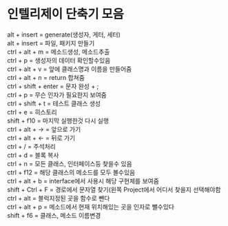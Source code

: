 # 인텔리제이 단축기 모음

alt + insert = generate(생성자, 게터, 세터) <br>
alt + insert = 파일, 패키지 만들기 <br>
ctrl + alt + m = 메소드생성, 메소드추출 <br>
ctrl + p = 생성자의 데이터 확인할수있음 <br>
ctrl + alt + v = 앞에 클래스명과 이름을 만들어줌 <br>
ctrl + alt + n = return 합쳐줌 <br>
ctrl + shift + enter = 문자 완성 + ; <br>
ctrl + p = 무슨 인자가 필요한지 보여줌 <br>
ctrl + shift + t = 테스트 클래스 생성 <br>
ctrl + e = 히스토리 <br>
shift + f10 = 마지막 실행한것 다시 실행 <br>
ctrl + alt + -> = 앞으로 가기 <br>
ctrl + alt + <- = 뒤로 가기 <br>
ctrl + / = 주석처리 <br>
ctrl + d = 블록 복사 <br>
ctrl + n = 모든 클래스, 인터페이스등 찾을수 있음 <br>
ctrl + f12 = 해당 클래스의 메소드를 모두 볼수있음 <br>
ctrl + alt + b = interface에서 사용시 해당 구현체를 보여줌 <br>
shift + Ctrl + F = 경로에서 문자열 찾기(왼쪽 Project에서 어디서 찾을지 선택해야함 <br>
ctrl + alt = 블럭지정된 곳을 함수로 뺀다 <br>
ctrl + alt + p = 메소드에서 현재 위치해있는 곳을 인자로 뺄수있다 <br>
shift + f6 = 클래스, 메소드 이름변경 <br>
